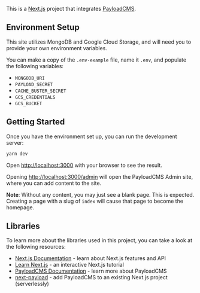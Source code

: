 This is a [Next.js](https://nextjs.org/) project that integrates [PayloadCMS](https://payloadcms.com/).

## Environment Setup

This site utilizes MongoDB and Google Cloud Storage, and will need you to provide your own environment variables.

You can make a copy of the `.env-example` file, name it `.env`, and populate the following variables:

- `MONGODB_URI`
- `PAYLOAD_SECRET`
- `CACHE_BUSTER_SECRET`
- `GCS_CREDENTIALS`
- `GCS_BUCKET`

## Getting Started

Once you have the environment set up, you can run the development server:

```bash
yarn dev
```

Open [http://localhost:3000](http://localhost:3000) with your browser to see the result.

Opening [http://localhost:3000/admin](http://localhost:3000/admin) will open the PayloadCMS Admin site, where you can add content to the site.

**Note**: Without any content, you may just see a blank page. This is expected. Creating a page with a slug of `index` will cause that page to become the homepage.

## Libraries

To learn more about the libraries used in this project, you can take a look at the following resources:

- [Next.js Documentation](https://nextjs.org/docs) - learn about Next.js features and API
- [Learn Next.js](https://nextjs.org/learn) - an interactive Next.js tutorial
- [PayloadCMS Documentation](https://payloadcms.com/docs/getting-started/what-is-payload) - learn more about PayloadCMS
- [next-payload](https://github.com/payloadcms/next-payload) - add PayloadCMS to an existing Next.js project (serverlessly)